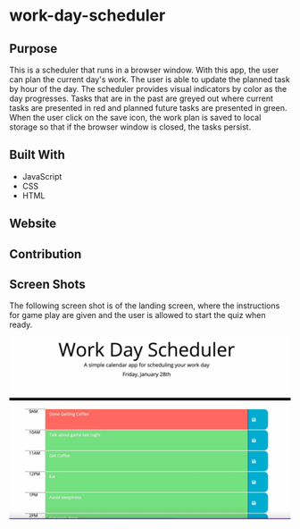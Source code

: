 # work-day-scheduler

## Purpose
This is a scheduler that runs in a browser window.  With this app, the user can plan the current day's work.  The user is able to update the planned task by hour of the day.  The scheduler provides visual indicators by color as the day progresses.  Tasks that are in the past are greyed out where current tasks are presented in red and planned future tasks are presented in green.  When the user click on the save icon, the work plan is saved to local storage so that if the browser window is closed, the tasks persist.

## Built With
* JavaScript
* CSS
* HTML

## Website


## Contribution


## Screen Shots

The following screen shot is of the landing screen, where the instructions for game play are given and the user is allowed to start the quiz when ready.

![UI for Code Quiz Challenge](workday-scheduler-ss.jpg)
